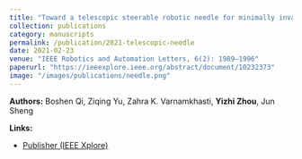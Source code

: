 ```yaml
---
title: "Toward a telescopic steerable robotic needle for minimally invasive tissue biopsy"
collection: publications
category: manuscripts
permalink: /publication/2021-telescopic-needle
date: 2021-02-23
venue: "IEEE Robotics and Automation Letters, 6(2): 1989–1996"
paperurl: "https://ieeexplore.ieee.org/abstract/document/10232373"
image: "/images/publications/needle.png"
---
```


**Authors:** Boshen Qi, Ziqing Yu, Zahra K. Varnamkhasti, **Yizhi Zhou**, Jun Sheng  

**Links:**  
- [Publisher (IEEE Xplore)](https://ieeexplore.ieee.org/document/9345374)  
